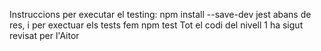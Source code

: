Instruccions per executar el testing: npm install --save-dev jest abans de res, i per exectuar els tests fem npm test
Tot el codi del nivell 1 ha sigut revisat per l'Aitor

